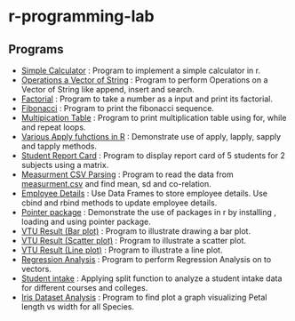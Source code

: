 # r-programming-lab

## Programs

- [Simple Calculator](./simplecal.r) : Program to implement a simple calculator in r.
- [Operations a Vector of String](./stropvec.r) : Program to perform Operations on a Vector of String like append, insert and search.
- [Factorial](./factorial.r) : Program to take a number as a input and print its factorial.
- [Fibonacci](./fibonacci.r) : Program to print the fibonacci sequence.
- [Multipication Table](./multable.r) : Program to print multiplication table using for, while and repeat loops.
- [Various Apply fuhctions in R](./applyfuns.r) : Demonstrate use of apply, lapply, sapply and tapply methods.
- [Student Report Card](./stdreport.r) : Program to display report card of 5 students for 2 subjects using a matrix.
- [Measurment CSV Parsing](./measurement_.r) : Program to read the data from [measurment.csv](./measurement.csv) and find mean, sd and co-relation.
- [Employee Details](./employee_det.r) : Use Data Frames to store employee details. Use cbind and rbind methods to update employee details.
- [Pointer package](./pointer_.r) : Demonstrate the use of packages in r by installing , loading and using pointer package.
- [VTU Result (Bar plot)](./vtu_res_bp.r) : Program to illustrate drawing a bar plot.
- [VTU Result (Scatter plot)](./vtu_res_sp.r) : Program to illustrate a scatter plot.
- [VTU Result (Line plot)](./vtu_res_lp.r) : Program to illustrate a line plot.
- [Regression Analysis](./regression_analysis.r) : Program to perform Regression Analysis on to vectors.
- [Student intake](./student_intake.r) : Applying split function to analyze a student intake data for different courses and colleges.
- [Iris Dataset Analysis](./iris_dt_plvpw.r) : Program to find plot a graph visualizing Petal length vs width for all Species. 
